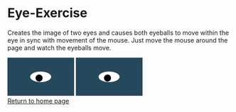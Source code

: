 # Eye-Exercise
Creates the image of two eyes and causes both eyeballs to move within the eye in sync with movement of the mouse.  Just move
the mouse around the page and watch the eyeballs move.
  
<img src="oneeye.png" alt="One Eye" width='150'>
<img src="oneeye.png" alt="One Eye" width='150'>
<br>
<a href="https://ronmintz.github.io/">Return to home page</a>
